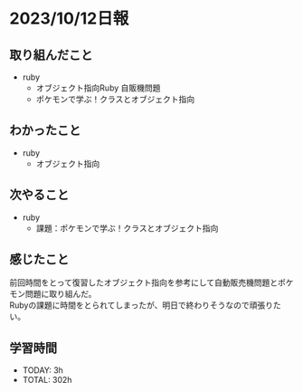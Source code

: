 # 2023/10/12日報
## 取り組んだこと
- ruby
  - オブジェクト指向Ruby 自販機問題
  - ポケモンで学ぶ！クラスとオブジェクト指向

## わかったこと
- ruby
  - オブジェクト指向

## 次やること
- ruby
  - 課題：ポケモンで学ぶ！クラスとオブジェクト指向

## 感じたこと
前回時間をとって復習したオブジェクト指向を参考にして自動販売機問題とポケモン問題に取り組んだ。  
Rubyの課題に時間をとられてしまったが、明日で終わりそうなので頑張りたい。  

## 学習時間
- TODAY: 3h
- TOTAL: 302h
